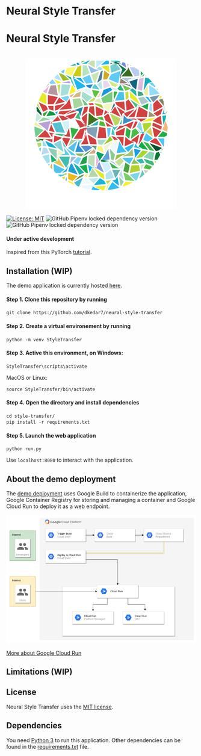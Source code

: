 # Neural Style Transfer

<p align="center">
    <h1>Neural Style Transfer</h1>
<p>

<p align="center">
    <br>
    <img src="https://raw.githubusercontent.com/dkedar7/neural-style-transfer/dev/style-transfer/assets/icon.png" width="400"/>
    <br>
<p>

[![License: MIT](https://img.shields.io/badge/License-MIT-yellow.svg)](https://opensource.org/licenses/MIT)
![GitHub Pipenv locked dependency version](https://img.shields.io/github/pipenv/locked/dependency-version/dkedar7/Data-Analyzer/flask)
![GitHub Pipenv locked dependency version](https://img.shields.io/github/pipenv/locked/dependency-version/dkedar7/Data-Analyzer/dash)

<!-- ![Data Analyzer Demo](https://github.com/dkedar7/Data-Analyzer/blob/master/Analyzer/assets/Demo.png?raw=true) -->

#### Under active development
Inspired from this PyTorch [tutorial](https://github.com/pytorch/examples/tree/master/fast_neural_style/).


## Installation (WIP)

The demo application is currently hosted [here](https://neural-style-transfer-hpn4y2dvda-uc.a.run.app/).

#### Step 1. Clone this repository by running

    git clone https://github.com/dkedar7/neural-style-transfer
    
#### Step 2. Create a virtual environement by running

    python -m venv StyleTransfer
        
#### Step 3. Active this environment, on Windows:

    StyleTransfer\scripts\activate

MacOS or Linux:

    source StyleTransfer/bin/activate
    
#### Step 4. Open the directory and install dependencies

    cd style-transfer/
    pip install -r requirements.txt
    
#### Step 5. Launch the web application

    python run.py
    
Use `localhost:8080` to interact with the application.

## About the demo deployment

The [demo deployment](https://neural-style-transfer-hpn4y2dvda-uc.a.run.app/) uses Google Build to containerize the application, Google Container Registry for storing and managing a container and Google Cloud Run to deploy it as a web endpoint.

![Cloud Run Architecture](https://github.com/dkedar7/Data-Analyzer/blob/master/Analyzer/assets/architecture.png?raw=true)

[More about Google Cloud Run](https://cloud.google.com/run/docs/)

## Limitations (WIP)

## License
Neural Style Transfer uses the [MIT license](https://github.com/dkedar7/neural-style-transfer/blob/master/LICENSE).

## Dependencies

You need [Python 3](https://python3statement.org/) to run this application. Other dependencies can be found in the [requirements.txt](https://github.com/dkedar7/neural-style-transfer/blob/main/style-transfer/requirements.txt) file.